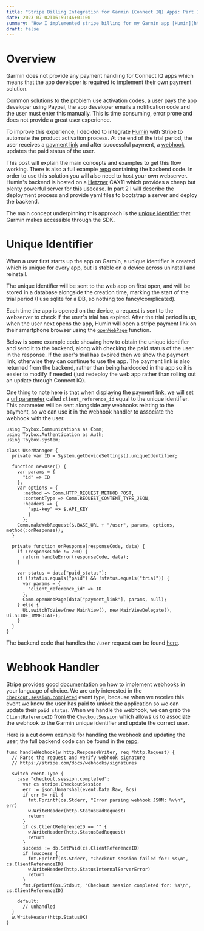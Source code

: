 ```yaml
---
title: "Stripe Billing Integration for Garmin (Connect IQ) Apps: Part 1"
date: 2023-07-02T16:59:46+01:00
summary: "How I implemented stripe billing for my Garmin app [Humin](https://apps.garmin.com/en-US/apps/5ed9382a-6f47-419d-a21c-fb72b725842b)."
draft: false
---
```


# Overview
Garmin does not provide any payment handling for Connect IQ apps which means that the app developer is required to implement their own payment solution. 

Common solutions to the problem use activation codes, a user pays the app developer using Paypal, the app developer emails a notification code and the user must enter this manually. This is time consuming, error prone and does not provide a great user experience. 

To improve this experience, I decided to integrate [Humin](https://apps.garmin.com/en-US/apps/5ed9382a-6f47-419d-a21c-fb72b725842b) with Stripe to automate the product activation process. At the end of the trial period, the user receives a [payment link](https://stripe.com/docs/payment-links) and after successful payment, a [webhook](https://stripe.com/docs/webhooks) updates the paid status of the user.

This post will explain the main concepts and examples to get this flow working. There is also a full example [repo](https://github.com/james-o-johnstone/garmin-stripe) containing the backend code. In order to use this solution you will also need to host your own webserver. Humin's backend is hosted on a [Hetzner](https://www.hetzner.com/cloud) CAX11 which provides a cheap but plenty powerful server for this usecase. In part 2 I will describe the deployment process and provide yaml files to bootstrap a server and deploy the backend.

The main concept underpinning this approach is the [unique identifier](https://developer.garmin.com/connect-iq/api-docs/Toybox/System/DeviceSettings.html#uniqueIdentifier-var) that Garmin makes accessible through the SDK.

# Unique Identifier
When a user first starts up the app on Garmin, a unique identifier is created which is unique for every app, but is stable on a device across uninstall and reinstall.

The unique identifier will be sent to the web app on first open, and will be stored in a database alongside the creation time, marking the start of the trial period (I use sqlite for a DB, so nothing too fancy/complicated).

Each time the app is opened on the device, a request is sent to the webserver to check if the user's trial has expired. After the trial period is up, when the user next opens the app, Humin will open a stripe payment link on their smartphone browser using the [`openWebPage`](https://developer.garmin.com/connect-iq/api-docs/Toybox/Communications.html#openWebPage-instance_function) function.

Below is some example code showing how to obtain the unique identifier and send it to the backend, along with checking the paid status of the user in the response. If the user's trial has expired then we show the payment link, otherwise they can continue to use the app. The payment link is also returned from the backend, rather than being hardcoded in the app so it is easier to modify if needed (just redeploy the web app rather than rolling out an update through Connect IQ).

One thing to note here is that when displaying the payment link, we will set a [url parameter](https://stripe.com/docs/payment-links/url-parameters#streamline-reconciliation-with-a-url-parameter) called `client_reference_id` equal to the unique identifier. This parameter will be sent alongside any webhooks relating to the payment, so we can use it in the webhook handler to associate the webhook with the user.

```
using Toybox.Communications as Comm;
using Toybox.Authentication as Auth;
using Toybox.System;

class UserManager {
  private var ID = System.getDeviceSettings().uniqueIdentifier;

  function newUser() {
    var params = {
      "id" => ID
    };
    var options = {
      :method => Comm.HTTP_REQUEST_METHOD_POST,
      :contentType => Comm.REQUEST_CONTENT_TYPE_JSON,
      :headers => {
        "api-key" => $.API_KEY
        }
      };
    Comm.makeWebRequest($.BASE_URL + "/user", params, options, method(:onResponse));
  }

  private function onResponse(responseCode, data) {
    if (responseCode != 200) {
      return handleError(responseCode, data);
    }

    var status = data["paid_status"];
    if (!status.equals("paid") && !status.equals("trial")) {
      var params = {
        "client_reference_id" => ID
      };
      Comm.openWebPage(data["payment_link"], params, null);
    } else {
      Ui.switchToView(new MainView(), new MainViewDelegate(), Ui.SLIDE_IMMEDIATE);
    }
  }
}
```

The backend code that handles the `/user` request can be found [here]().

# Webhook Handler

Stripe provides good [documentation](https://stripe.com/docs/webhooks) on how to implement webhooks in your language of choice. We are only interested in the [`checkout.session.completed`](https://stripe.com/docs/api/events/types#event_types-checkout.session.completed) event type, because when we receive this event we know the user has paid to unlock the application so we can update their `paid_status`. When we handle the webhook, we can grab the `ClientReferenceID` from the [`CheckoutSession`](https://stripe.com/docs/api/checkout/sessions/object#checkout_session_object-client_reference_id) which allows us to associate the webhook to the Garmin unique identifier and update the correct user.

Here is a cut down example for handling the webhook and updating the user, the full backend code can be found in the [repo](https://github.com/james-o-johnstone/garmin-stripe). 

```
func handleWebhook(w http.ResponseWriter, req *http.Request) {
  // Parse the request and verify webhook signature
  // https://stripe.com/docs/webhooks/signatures

  switch event.Type {
    case "checkout.session.completed":
      var cs stripe.CheckoutSession
      err := json.Unmarshal(event.Data.Raw, &cs)
      if err != nil {
      	fmt.Fprintf(os.Stderr, "Error parsing webhook JSON: %v\n", err)
      	w.WriteHeader(http.StatusBadRequest)
      	return
      }
      if cs.ClientReferenceID == "" {
      	w.WriteHeader(http.StatusBadRequest)
      	return
      }
      success := db.SetPaid(cs.ClientReferenceID)
      if !success {
      	fmt.Fprintf(os.Stderr, "Checkout session failed for: %s\n", cs.ClientReferenceID)
      	w.WriteHeader(http.StatusInternalServerError)
      	return
      }
      fmt.Fprintf(os.Stdout, "Checkout session completed for: %s\n", cs.ClientReferenceID)

    default:
      // unhandled
  }
  w.WriteHeader(http.StatusOK)
}
